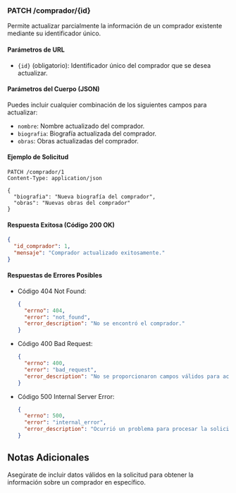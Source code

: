 ### PATCH /comprador/{id}

Permite actualizar parcialmente la información de un comprador existente mediante su identificador único.

#### Parámetros de URL
- `{id}` (obligatorio): Identificador único del comprador que se desea actualizar.

#### Parámetros del Cuerpo (JSON)
Puedes incluir cualquier combinación de los siguientes campos para actualizar:
- `nombre`: Nombre actualizado del comprador.
- `biografia`: Biografía actualizada del comprador.
- `obras`: Obras actualizadas del comprador.

#### Ejemplo de Solicitud
```http
PATCH /comprador/1
Content-Type: application/json

{
  "biografia": "Nueva biografía del comprador",
  "obras": "Nuevas obras del comprador"
}
```

#### Respuesta Exitosa (Código 200 OK)
```json
{
  "id_comprador": 1,
  "mensaje": "Comprador actualizado exitosamente."
}
```

#### Respuestas de Errores Posibles
- Código 404 Not Found:
  ```json
  {
    "errno": 404,
    "error": "not_found",
    "error_description": "No se encontró el comprador."
  }
  ```

- Código 400 Bad Request:
  ```json
  {
    "errno": 400,
    "error": "bad_request",
    "error_description": "No se proporcionaron campos válidos para actualizar."
  }
  ``` 

- Código 500 Internal Server Error:
  ```json
  {
    "errno": 500,
    "error": "internal_error",
    "error_description": "Ocurrió un problema para procesar la solicitud"
  }
  ```

## Notas Adicionales

Asegúrate de incluir datos válidos en la solicitud para obtener la información sobre un comprador en específico.